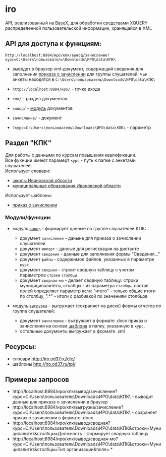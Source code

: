 # iro
API, реализованный на [BaseX](http://basex.org/), для обработки средствами XQUERY распределенной пользовательской информации, хранящайся в XML

## API для доступа к функциям:
`http://localhost:8984/иро/кпк/вывод/зачисление?курс=C:\Users\пользователь\Downloads\ИРО\data\КПК\`  
- выведет в браузер xml-документ, содержащий сведения для заполнения [приказа о зачислении](http://iro.od37.ru/tpl/приказ_зачисление.docx) для группы слушателей, чьи анкеты находятся в `C:\Users\пользователь\Downloads\ИРО\data\КПК\`

- `http://localhost:8984/иро/` - точка входа
- `кпк/` - раздел документов
- `вывод/` - [модуль](https://github.com/kontur32/iro/blob/dev2/output.xqm "Модуль") документов
- `зачисление/`  - документ
- `?курс=C:\Users\пользователь\Downloads\ИРО\data\КПК\` - параметр

## Раздел "КПК"
Для работы с данными по курсам повышения квалификации.  
Все фукнции имеют парамерт `курс` - путь к папке с анкетами слушателей.  
Использует словари:
- [школы Ивановской области](http://iro.od37.ru/dic/schools.xml)
- [муниципальные образования Ивановской области](http://iro.od37.ru/dic/mo.xml)

Использует шаблоны:
- [приказ о зачислении](http://iro.od37.ru/tpl/приказ_зачисление.docx)

### Модули/функции:
- модуль [`вывод`](https://github.com/kontur32/iro/blob/dev2/output.xqm) - формирует данные по группе слушателей КПК:
  - документ `зачисление` - даныне для приказа о зачислении слушателей
  - документ `импорт` - данные для регистрации на дистанте
  - документ `сведения` - данные для заполнения формы "Сведения..."
  - документ `файлы` - содержимое файлов, указанных в параметре `курс`
  - документ `сводная` - строит сводную таблицу с учетом параметров `строки` `столбцы`
  - документ `сводная-мо` - делает сводную таблицу: строки мунициципалитеты, столбцы - из параметра `столбцы`, состав полей определяет параметр `поля`: "итого" - только общие итоги по столбцу, ".*" - итоги с разбивкой по значениям столбцов

- модуль [`выгрузка`](https://github.com/kontur32/iro/blob/dev2/download.xqm) - выгружает (сохраняет на диске) формы отчетов по группе слушателей:
  - документ `зачисление` - выгружает в формате .docx приказ о зачислении на основе [шаблона](http://iro.od37.ru/tpl/приказ_зачисление.docx) в папку, указанную в `курс`,
  - остальные документы выгружает в формате .xml


## Ресурсы:
- словари http://iro.od37.ru/dic/  
- шаблоны http://iro.od37.ru/tpl/

## Примеры запросов
- http://localhost:8984/иро/кпк/вывод/зачисление?курс=C:\Users\пользователь\Downloads\ИРО\data\КПК\ - выводит данные для приказа о зачислении в браузер
- http://localhost:8984/иро/кпк/выгрузка/зачисление?курс=C:\Users\пользователь\Downloads\ИРО\data\КПК\ - созраняет приказ о зачислении в формате .docx
- http://localhost:8984/иро/кпк/вывод/сводная?курс=C:\Users\пользователь\Downloads\ИРО\data\КПК\&строки=Муниципалитет&столбцы=Должность - формирует сводную таблицу
- http://localhost:8984/иро/кпк/вывод/сводная-мо?курс=C:\Users\пользователь\Downloads\ИРО\data\КПК\&строки=Муниципалитет&столбцы=Тип организации&поля=.*
